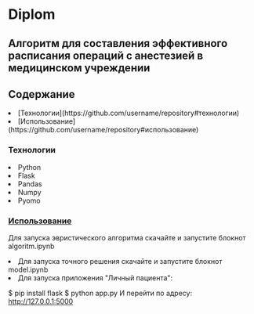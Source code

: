 # Diplom

## Алгоритм для составления эффективного расписания операций с анестезией в медицинском учреждении

## Содержание

<li>  [Технологии](https://github.com/username/repository#технологии)

<li> [Использование](https://github.com/username/repository#использование)

### Технологии
<li> Python
<li> Flask
<li> Pandas
<li> Numpy
<li> Pyomo

### [Использование](https://github.com/username/repository#использование)

Для запуска эвристического алгоритма скачайте и запустите блокнот algoritm.ipynb

<li> Для запуска точного решения скачайте и запустите блокнот model.ipynb

<li> Для запуска приложения "Личный пациента":

$ pip install flask
$ python app.py
И перейти по адресу: http://127.0.0.1:5000

